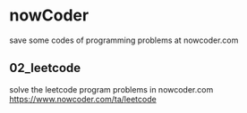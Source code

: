 # nowCoder

save some codes of programming problems at nowcoder.com


## 02_leetcode
solve the leetcode program problems in nowcoder.com  
https://www.nowcoder.com/ta/leetcode
